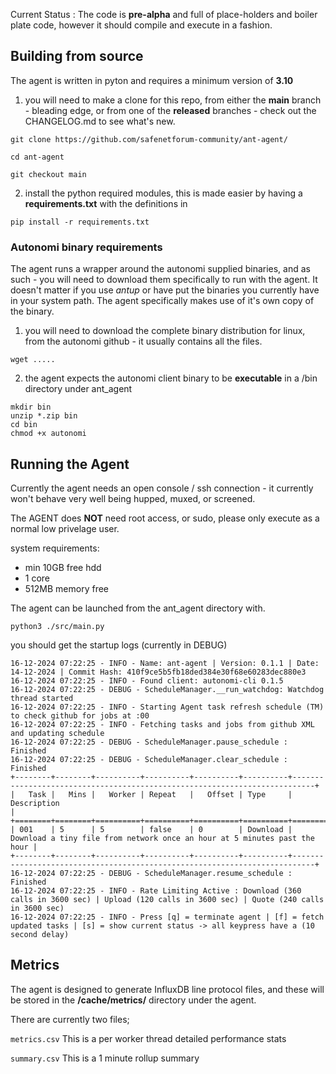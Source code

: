 Current Status : The code is **pre-alpha** and full of place-holders and boiler plate code, however it should compile and execute in a fashion.

## Building from source

The agent is written in pyton and requires a minimum version of **3.10**

1) you will need to make a clone for this repo, from either the **main** branch - bleading edge, or from one of the **released** branches - check out the CHANGELOG.md to see what's new.

```
git clone https://github.com/safenetforum-community/ant-agent/

cd ant-agent

git checkout main
```

2) install the python required modules, this is made easier by having a **requirements.txt** with the definitions in
```
pip install -r requirements.txt
```

### Autonomi binary requirements

The agent runs a wrapper around the autonomi supplied binaries, and as such - you will need to download them specifically to run with the agent.  It doesn't matter if you use *antup* or have put the binaries you currently have in your system path.  The agent specifically makes use of it's own copy of the binary.

1) you will need to download the complete binary distribution for linux, from the autonomi github - it usually contains all the files.

```wget .....```

2) the agent expects the autonomi client binary to be **executable** in a /bin directory under ant_agent

```
mkdir bin
unzip *.zip bin
cd bin
chmod +x autonomi
```

## Running the Agent

Currently the agent needs an open console / ssh connection - it currently won't behave very well being hupped, muxed, or screened.

The AGENT does **NOT** need root access, or sudo, please only execute as a normal low privelage user.

system requirements:

* min 10GB free hdd
* 1 core
* 512MB memory free

The agent can be launched from the ant_agent directory with.

```python3 ./src/main.py```

you should get the startup logs (currently in DEBUG)

```
16-12-2024 07:22:25 - INFO - Name: ant-agent | Version: 0.1.1 | Date: 14-12-2024 | Commit Hash: 410f9ce5b5fb18ded384e30f68e60283dec880e3
16-12-2024 07:22:25 - INFO - Found client: autonomi-cli 0.1.5
16-12-2024 07:22:25 - DEBUG - ScheduleManager.__run_watchdog: Watchdog thread started
16-12-2024 07:22:25 - INFO - Starting Agent task refresh schedule (TM) to check github for jobs at :00
16-12-2024 07:22:25 - INFO - Fetching tasks and jobs from github XML and updating schedule
16-12-2024 07:22:25 - DEBUG - ScheduleManager.pause_schedule : Finished
16-12-2024 07:22:25 - DEBUG - ScheduleManager.clear_schedule : Finished
+--------+--------+----------+----------+----------+----------+---------------------------------------------------------------------------+
|   Task |   Mins |   Worker | Repeat   |   Offset | Type     | Description                                                               |
+========+========+==========+==========+==========+==========+===========================================================================+
| 001    | 5      | 5        | false    | 0        | Download | Download a tiny file from network once an hour at 5 minutes past the hour |
+--------+--------+----------+----------+----------+----------+---------------------------------------------------------------------------+
16-12-2024 07:22:25 - DEBUG - ScheduleManager.resume_schedule : Finished
16-12-2024 07:22:25 - INFO - Rate Limiting Active : Download (360 calls in 3600 sec) | Upload (120 calls in 3600 sec) | Quote (240 calls in 3600 sec)
16-12-2024 07:22:25 - INFO - Press [q] = terminate agent | [f] = fetch updated tasks | [s] = show current status -> all keypress have a (10 second delay)

```

## Metrics

The agent is designed to generate InfluxDB line protocol files, and these will be stored in the **/cache/metrics/** directory under the agent.

There are currently two files;

``metrics.csv``  This is a per worker thread detailed performance stats  

``summary.csv``  This is a 1 minute rollup summary
